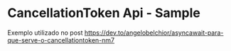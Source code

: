 # CancellationToken Api - Sample

Exemplo utilizado no post https://dev.to/angelobelchior/asyncawait-para-que-serve-o-cancellationtoken-nm7
